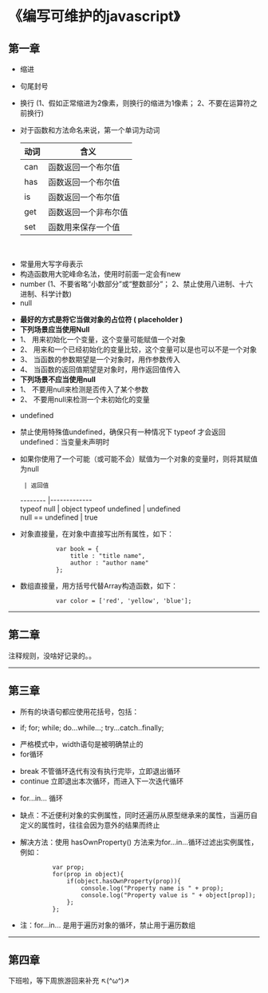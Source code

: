 《编写可维护的javascript》
======


## 第一章

- 缩进
- 句尾封号
- 换行 (1、假如正常缩进为2像素，则换行的缩进为1像素； 2、不要在运算符之前换行)
- 对于函数和方法命名来说，第一个单词为动词
    
   动词     | 含义               
   -------- |-------------       
   can      | 函数返回一个布尔值  
   has      | 函数返回一个布尔值  
   is       | 函数返回一个布尔值 
   get      | 函数返回一个非布尔值 
   set      | 函数用来保存一个值  
   
- 常量用大写字母表示
- 构造函数用大驼峰命名法，使用时前面一定会有new
- number (1、不要省略“小数部分”或“整数部分”； 2、禁止使用八进制、十六进制、科学计数)
- null
 + **最好的方式是将它当做对象的占位符 ( placeholder )**
 + **下列场景应当使用Null**
 +   1、 用来初始化一个变量，这个变量可能赋值一个对象
 +   2、 用来和一个已经初始化的变量比较，这个变量可以是也可以不是一个对象
 +   3、 当函数的参数期望是一个对象时，用作参数传入
 +   4、 当函数的返回值期望是对象时，用作返回值传入
 + **下列场景不应当使用null**
 +   1、 不要用null来检测是否传入了某个参数
 +   2、 不要用null来检测一个未初始化的变量
- undefined
 + 禁止使用特殊值undefined，确保只有一种情况下 typeof 才会返回undefined：当变量未声明时
 + 如果你使用了一个可能（或可能不会）赋值为一个对象的变量时，则将其赋值为null

        | 返回值               
   -------- |-------------       
   typeof null      | object
   typeof undefined      | undefined  
   null == undefined      | true

- 对象直接量，在对象中直接写出所有属性，如下：

                var book = {
                    title : "title name",
                    author : "author name"
                };
                
- 数组直接量，用方括号代替Array构造函数，如下：

                var color = ['red', 'yellow', 'blue'];



---
## 第二章


注释规则，没啥好记录的。。



---
## 第三章

- 所有的块语句都应使用花括号，包括：
 + if; for; while; do...while...; try...catch..finally;
- 严格模式中，width语句是被明确禁止的
- for循环
 + break        不管循环迭代有没有执行完毕，立即退出循环
 + continue     立即退出本次循环，而进入下一次迭代循环
- for...in... 循环
 + 缺点：不近便利对象的实例属性，同时还遍历从原型继承来的属性，当遍历自定义的属性时，往往会因为意外的结果而终止
 + 解决方法：使用 hasOwnProperty() 方法来为for...in...循环过滤出实例属性，例如：

 				var prop;
 				for(prop in object){
 					if(object.hasOwnProperty(prop)){
 						console.log("Property name is " + prop);
 						console.log("Property value is " + object[prop]);
 					};
 				};

 + 注：for...in... 是用于遍历对象的循环，禁止用于遍历数组



---
## 第四章

下班啦，等下周旅游回来补充 ↖(^ω^)↗
